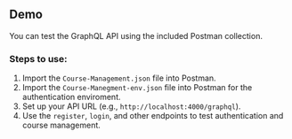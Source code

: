 ## Demo

You can test the GraphQL API using the included Postman collection.

### Steps to use:
1. Import the `Course-Management.json` file into Postman.
2. Import the `Course-Manegment-env.json` file into Postman for the authentication enviroment.
2. Set up your API URL (e.g., `http://localhost:4000/graphql`).
3. Use the `register`, `login`, and other endpoints to test authentication and course management.
